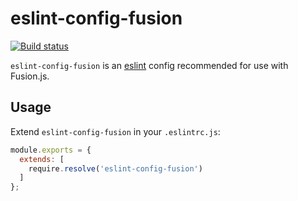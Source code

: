 # eslint-config-fusion

[![Build status](https://badge.buildkite.com/7a82192275779f6a8ba81f7d4a1b0d294256838faa1dfdf080.svg?branch=master)](https://buildkite.com/uberopensource/fusionjs)

`eslint-config-fusion` is an [eslint](https://www.github.com/eslint/eslint) config recommended for use with Fusion.js.

## Usage

Extend `eslint-config-fusion` in your `.eslintrc.js`:

```js
module.exports = {
  extends: [
    require.resolve('eslint-config-fusion')
  ]
};
```
